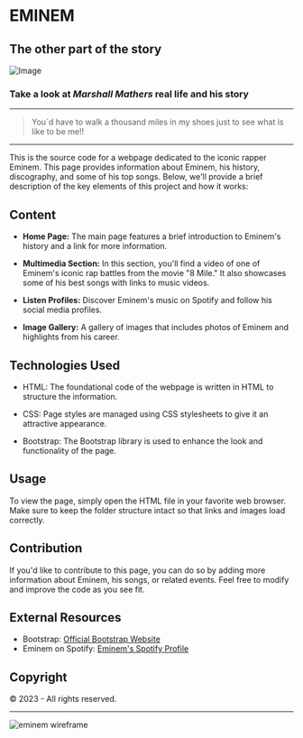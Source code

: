 # EMINEM
## The other part of the story
![Image](https://historia-biografia.com/wp-content/uploads/2019/03/eminem.jpg) 

### Take a look at *Marshall Mathers* real life and his story
---
> You´d have to walk a thousand miles in my shoes just to see what is like to be me!!
---

This is the source code for a webpage dedicated to the iconic rapper Eminem. This page provides information about Eminem, his history, discography, and some of his top songs. Below, we'll provide a brief description of the key elements of this project and how it works:

## Content

- **Home Page:** The main page features a brief introduction to Eminem's history and a link for more information.

- **Multimedia Section:** In this section, you'll find a video of one of Eminem's iconic rap battles from the movie "8 Mile." It also showcases some of his best songs with links to music videos.

- **Listen Profiles:** Discover Eminem's music on Spotify and follow his social media profiles.

- **Image Gallery:** A gallery of images that includes photos of Eminem and highlights from his career.

## Technologies Used

- HTML: The foundational code of the webpage is written in HTML to structure the information.

- CSS: Page styles are managed using CSS stylesheets to give it an attractive appearance.

- Bootstrap: The Bootstrap library is used to enhance the look and functionality of the page.

## Usage

To view the page, simply open the HTML file in your favorite web browser. Make sure to keep the folder structure intact so that links and images load correctly.

## Contribution

If you'd like to contribute to this page, you can do so by adding more information about Eminem, his songs, or related events. Feel free to modify and improve the code as you see fit.

## External Resources

- Bootstrap: [Official Bootstrap Website](https://getbootstrap.com/)
- Eminem on Spotify: [Eminem's Spotify Profile](https://open.spotify.com/artist/7dGJo4pcD2V6oG8kP0tJRR)

## Copyright

© 2023 - All rights reserved.

---
![eminem wireframe](https://github.com/violetavillamizara/webEminem/assets/139162536/32fe713f-734e-4ebd-b6fb-5d739c0301c5)
